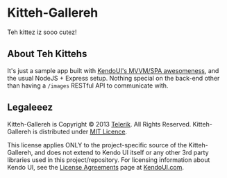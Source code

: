 # Kitteh-Gallereh

Teh kittez iz sooo cutez!

## About Teh Kittehs

It's just a sample app built with [KendoUI's MVVM/SPA awesomeness](http://kendoui.com), 
and the usual NodeJS + Express setup. Nothing special on the back-end
other than having a `/images` RESTful API to communicate with.

## Legaleeez

Kitteh-Gallereh is Copyright &copy; 2013 [Telerik](http://telerik.com). All Rights Reserved.
Kitteh-Gallereh is distributed under [MIT Licence](http://mit-license.org).

This license applies ONLY to the project-specific source of the
Kitteh-Gallereh, and does not extend to Kendo UI itself or any other 
3rd party libraries used in this project/repository. For licensing 
information about Kendo UI, see the 
[License Agreements](https://www.kendoui.com/purchase/license-agreement.aspx) 
page at [KendoUI.com](http://kendoui.com).
